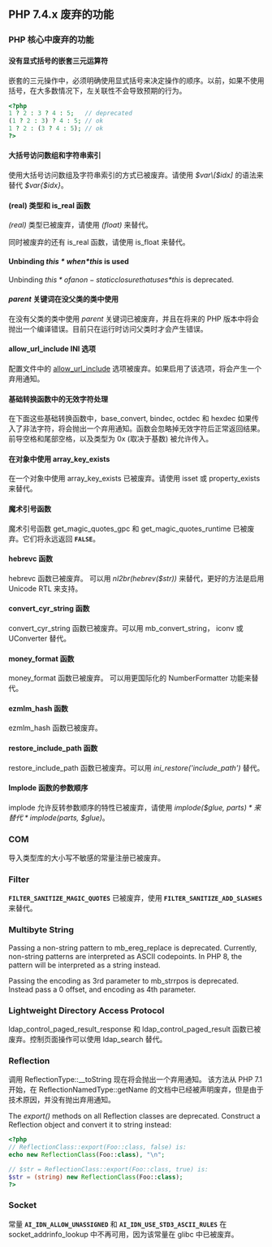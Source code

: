 PHP 7.4.x 废弃的功能
--------------------

### PHP 核心中废弃的功能

#### 没有显式括号的嵌套三元运算符

嵌套的三元操作中，必须明确使用显式括号来决定操作的顺序。以前，如果不使用括号，在大多数情况下，左关联性不会导致预期的行为。

``` php
<?php
1 ? 2 : 3 ? 4 : 5;   // deprecated
(1 ? 2 : 3) ? 4 : 5; // ok
1 ? 2 : (3 ? 4 : 5); // ok
?>
```

#### 大括号访问数组和字符串索引

使用大括号访问数组及字符串索引的方式已被废弃。请使用 *$var\[$idx\]*
的语法来替代 *$var{$idx}*。

#### (real) 类型和 <span class="function">is\_real</span> 函数

*(real)* 类型已被废弃，请使用 *(float)* 来替代。

同时被废弃的还有 <span class="function">is\_real</span> 函数，请使用
<span class="function">is\_float</span> 来替代。

#### Unbinding *$this* when *$this* is used

Unbinding *$this* of a non-static closure that uses *$this* is
deprecated.

#### *parent* 关键词在没父类的类中使用

在没有父类的类中使用 *parent* 关键词已被废弃，并且在将来的 PHP
版本中将会抛出一个编译错误。目前只在运行时访问父类时才会产生错误。

#### allow\_url\_include INI 选项

配置文件中的
<a href="/filesystem/setup.html#" class="link">allow_url_include</a>
选项被废弃。如果启用了该选项，将会产生一个弃用通知。

#### 基础转换函数中的无效字符处理

在下面这些基础转换函数中，<span class="function">base\_convert</span>,
<span class="function">bindec</span>, <span
class="function">octdec</span> 和 <span class="function">hexdec</span>
如果传入了非法字符，将会抛出一个弃用通知。函数会忽略掉无效字符后正常返回结果。前导空格和尾部空格，以及类型为
0x (取决于基数) 被允许传入。

#### 在对象中使用 <span class="function">array\_key\_exists</span>

在一个对象中使用 <span class="function">array\_key\_exists</span>
已被废弃。请使用 <span class="function">isset</span> 或 <span
class="function">property\_exists</span> 来替代。

#### 魔术引号函数

魔术引号函数 <span class="function">get\_magic\_quotes\_gpc</span> 和
<span class="function">get\_magic\_quotes\_runtime</span>
已被废弃。它们将永远返回 **`FALSE`**。

#### <span class="function">hebrevc</span> 函数

<span class="function">hebrevc</span> 函数已被废弃。 可以用
*nl2br(hebrev($str))* 来替代，更好的方法是启用 Unicode RTL 来支持。

#### <span class="function">convert\_cyr\_string</span> 函数

<span class="function">convert\_cyr\_string</span> 函数已被废弃。可以用
<span class="function">mb\_convert\_string</span>， <span
class="function">iconv</span> 或 <span
class="classname">UConverter</span> 替代。

#### <span class="function">money\_format</span> 函数

<span class="function">money\_format</span> 函数已被废弃。
可以用更国际化的 <span class="classname">NumberFormatter</span>
功能来替代。

#### <span class="function">ezmlm\_hash</span> 函数

<span class="function">ezmlm\_hash</span> 函数已被废弃。

#### <span class="function">restore\_include\_path</span> 函数

<span class="function">restore\_include\_path</span>
函数已被废弃。可以用 *ini\_restore('include\_path')* 替代。

#### Implode 函数的参数顺序

<span class="function">implode</span>
允许反转参数顺序的特性已被废弃，请使用 *implode($glue, $parts)* 来替代
*implode($parts, $glue)*。

### COM

导入类型库的大小写不敏感的常量注册已被废弃。

### Filter

**`FILTER_SANITIZE_MAGIC_QUOTES`** 已被废弃，使用
**`FILTER_SANITIZE_ADD_SLASHES`** 来替代。

### Multibyte String

Passing a non-string pattern to <span
class="function">mb\_ereg\_replace</span> is deprecated. Currently,
non-string patterns are interpreted as ASCII codepoints. In PHP 8, the
pattern will be interpreted as a string instead.

Passing the encoding as 3rd parameter to <span
class="function">mb\_strrpos</span> is deprecated. Instead pass a 0
offset, and encoding as 4th parameter.

### Lightweight Directory Access Protocol

<span class="function">ldap\_control\_paged\_result\_response</span> 和
<span class="function">ldap\_control\_paged\_result</span>
函数已被废弃。控制页面操作可以使用 <span
class="function">ldap\_search</span> 替代。

### Reflection

调用 <span class="methodname">ReflectionType::\_\_toString</span>
现在将会抛出一个弃用通知。 该方法从 PHP 7.1 开始，在 <span
class="methodname">ReflectionNamedType::getName</span>
的文档中已经被声明废弃，但是由于技术原因，并没有抛出弃用通知。

The *export()* methods on all <span class="classname">Reflection</span>
classes are deprecated. Construct a <span
class="classname">Reflection</span> object and convert it to string
instead:

``` php
<?php
// ReflectionClass::export(Foo::class, false) is:
echo new ReflectionClass(Foo::class), "\n";

// $str = ReflectionClass::export(Foo::class, true) is:
$str = (string) new ReflectionClass(Foo::class);
?>
```

### Socket

常量 **`AI_IDN_ALLOW_UNASSIGNED`** 和 **`AI_IDN_USE_STD3_ASCII_RULES`**
在 <span class="function">socket\_addrinfo\_lookup</span>
中不再可用，因为该常量在 glibc 中已被废弃。
